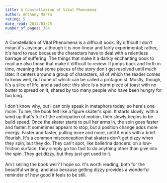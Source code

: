 ```yaml
---
title: A Constellation of Vital Phenomena
author: Anthony Marra
rating: 5
date_read: 2014/03/25
number_of_pages: 384
---
```


A Constellation of Vital Phenomena is a difficult book. By difficult I don't mean it's Joycean, although it is non-linear and fairly experimental; rather, it's hard to read because the characters have to deal with a relentless barrage of suffering. The things that make it a darkly enchanting book to read are also those that make it difficult to review. It jumps back and forth in time, meaning that some pieces of the story don't get resolved until much later. It centers around a group of characters, all of which the reader comes to know well, but none of which can be called a protagonist. Mostly, though, it's a slice of life, and a sad one: this slice is a burnt piece of toast with no butter to spread on it, shared by too many people who have been hungry for too long.<br/><br/>I don't know why, but I can only speak in metaphors today, so here's one more. To me, the book felt like a figure skater's spin. It starts slowly, with a wind up that's full of the anticipation of motion, then slowly begins to be build speed. Once the skater starts to pull her arms in, the spin goes faster and faster. It sometimes appears to stop, but a position change adds more energy. Faster and faster, pulling more and more, until it ends with a brief flourish. It's a common misconception that skaters don't get dizzy when they spin, but they do. They can't spot, like ballerina dancers: on a low-friction surface, they simply go too fast to do anything other than give into the spin. They get dizzy, but they just get used to it.<br/><br/>Am I selling the book well? I hope so. It's worth reading, both for the beautiful writing, and also because getting dizzy provides a wonderful reminder of how good it feels to be still.